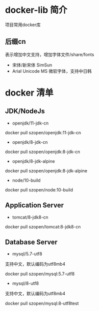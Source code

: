 # docker-lib 简介
项目常用docker库

## 后缀cn 
表示增加中文支持，增加字体文件/share/fonts
* 宋体/新宋体  SimSun
* Arial Unicode MS  微软字体，支持中日韩

# docker 清单
## JDK/NodeJs

* openjdk/11-jdk-cn

docker pull szopen/openjdk:11-jdk-cn

* openjdk/8-jdk-cn

docker pull szopen/openjdk:8-jdk-cn

* openjdk/8-jdk-alpine

docker pull szopen/openjdk:8-jdk-alpine

* node/10-build

docker pull szopen/node:10-build

## Application Server

* tomcat/8-jdk8-cn

docker pull szopen/tomcat:8-jdk8-cn

## Database Server

* mysql/5.7-utf8

支持中文，默认编码为utf8mb4

docker pull szopen/mysql:5.7-utf8

* mysql/8-utf8

支持中文，默认编码为utf8mb4

docker pull szopen/mysql:8-utf8test
